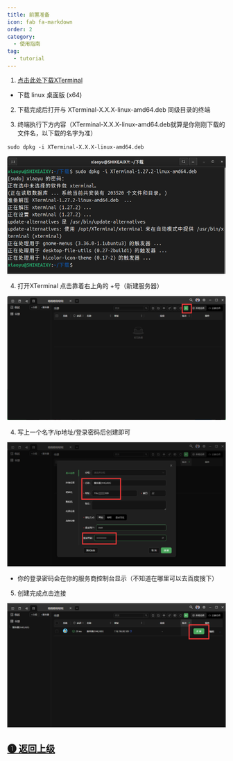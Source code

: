```yaml
---
title: 前置准备
icon: fab fa-markdown
order: 2
category:
  - 使用指南
tag:
  - tutorial
---
```


1. [点击此处下载XTerminal](https://www.xterminal.cn)
 - 下载 linux 桌面版 (x64)

2. 下载完成后打开与 XTerminal-X.X.X-linux-amd64.deb 同级目录的终端

3. 终端执行下方内容（XTerminal-X.X.X-linux-amd64.deb就算是你刚刚下载的文件名，以下载的名字为准）

```
sudo dpkg -i XTerminal-X.X.X-linux-amd64.deb
```

![](../Img/SSH/LinuxXTerminal.png)


4. 打开XTerminal 点击靠着右上角的 +号（新建服务器）

![](../Img/SSH/XTerminal新建ssh.png)

4. 写上一个名字/ip地址/登录密码后创建即可

![](../Img/SSH/XTerminal绑定ssh.png)

 - 你的登录密码会在你的服务商控制台显示（不知道在哪里可以去百度搜下）

5. 创建完成点击连接

![](../Img/SSH/XTerminal连接ssh.png)

## [➊ 返回上级](./)